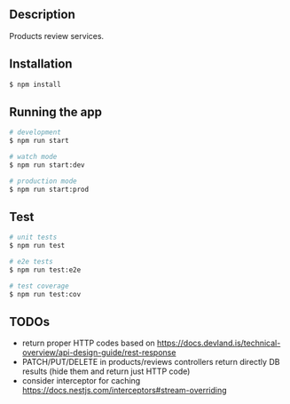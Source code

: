 
## Description

Products review services.

## Installation

```bash
$ npm install
```

## Running the app

```bash
# development
$ npm run start

# watch mode
$ npm run start:dev

# production mode
$ npm run start:prod
```

## Test

```bash
# unit tests
$ npm run test

# e2e tests
$ npm run test:e2e

# test coverage
$ npm run test:cov
```

## TODOs
- return proper HTTP codes based on https://docs.devland.is/technical-overview/api-design-guide/rest-response
- PATCH/PUT/DELETE in products/reviews controllers return directly DB results (hide them and return just HTTP code)
- consider interceptor for caching https://docs.nestjs.com/interceptors#stream-overriding